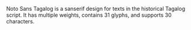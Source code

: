 Noto Sans Tagalog is a sanserif design for texts in the historical Tagalog script. It has multiple weights, contains 31 glyphs, and supports 30 characters.